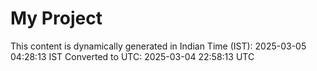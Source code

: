 # My Project

This content is dynamically generated in Indian Time (IST): 2025-03-05 04:28:13 IST
Converted to UTC: 2025-03-04 22:58:13 UTC
